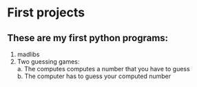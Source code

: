 <h1> First projects </h1>

<h2> These are my first python programs: </h2>

1. madlibs
2. Two guessing games: <br>
    a. The computes computes a number that you have to guess <br>
    b. The computer has to guess your computed number


